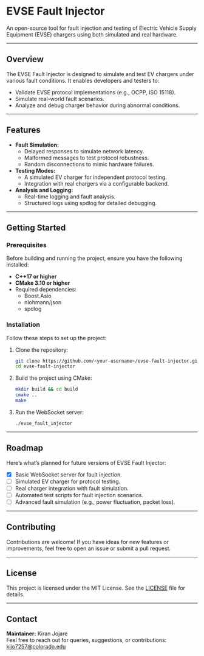 
# EVSE Fault Injector

An open-source tool for fault injection and testing of Electric Vehicle Supply Equipment (EVSE) chargers using both simulated and real hardware.

---

## **Overview**
The EVSE Fault Injector is designed to simulate and test EV chargers under various fault conditions. It enables developers and testers to:
- Validate EVSE protocol implementations (e.g., OCPP, ISO 15118).
- Simulate real-world fault scenarios.
- Analyze and debug charger behavior during abnormal conditions.

---

## **Features**
- **Fault Simulation:**
  - Delayed responses to simulate network latency.
  - Malformed messages to test protocol robustness.
  - Random disconnections to mimic hardware failures.
- **Testing Modes:**
  - A simulated EV charger for independent protocol testing.
  - Integration with real chargers via a configurable backend.
- **Analysis and Logging:**
  - Real-time logging and fault analysis.
  - Structured logs using spdlog for detailed debugging.

---

## **Getting Started**

### **Prerequisites**
Before building and running the project, ensure you have the following installed:
- **C++17 or higher**
- **CMake 3.10 or higher**
- Required dependencies:
  - Boost.Asio
  - nlohmann/json
  - spdlog

### **Installation**
Follow these steps to set up the project:

1. Clone the repository:
   ```bash
   git clone https://github.com/<your-username>/evse-fault-injector.git
   cd evse-fault-injector
   ```

2. Build the project using CMake:
   ```bash
   mkdir build && cd build
   cmake ..
   make
   ```

3. Run the WebSocket server:
   ```bash
   ./evse_fault_injector
   ```

---

## **Roadmap**
Here’s what’s planned for future versions of EVSE Fault Injector:

- [x] Basic WebSocket server for fault injection.
- [ ] Simulated EV charger for protocol testing.
- [ ] Real charger integration with fault simulation.
- [ ] Automated test scripts for fault injection scenarios.
- [ ] Advanced fault simulation (e.g., power fluctuation, packet loss).

---

## **Contributing**
Contributions are welcome! If you have ideas for new features or improvements, feel free to open an issue or submit a pull request.

---

## **License**
This project is licensed under the MIT License. See the [LICENSE](LICENSE) file for details.

---

## **Contact**
**Maintainer:** Kiran Jojare  
Feel free to reach out for queries, suggestions, or contributions: kijo7257@colorado.edu
